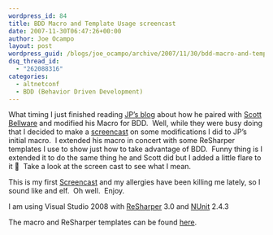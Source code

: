 ```yaml
---
wordpress_id: 84
title: BDD Macro and Template Usage screencast
date: 2007-11-30T06:47:26+00:00
author: Joe Ocampo
layout: post
wordpress_guid: /blogs/joe_ocampo/archive/2007/11/30/bdd-macro-and-template-usage-screencast.aspx
dsq_thread_id:
  - "262088316"
categories:
  - altnetconf
  - BDD (Behavior Driven Development)
---
```

What timing I just finished reading <a href="http://codebetter.com/blogs/jean-paul_boodhoo/archive/2007/11/29/getting-started-with-bdd-style-context-specification-base-na.aspx" target="_blank">JP&#8217;s blog</a> about how he paired with <a href="http://codebetter.com/blogs/scott.bellware/" target="_blank">Scott Bellware</a> and modified his Macro for BDD.&nbsp; Well, while they were busy doing that I decided to make a <a href="http://screencast.lostechies.com/screencasts/agilejoe/bdd_macro_fun/Joe_Ocampo_BDD_Macro_Fun.html" target="_blank">screencast</a> on some modifications I did to JP&#8217;s initial macro.&nbsp; I extended his macro in concert with some ReSharper templates I use to show just how to take advantage of BDD.&nbsp; Funny thing is I extended it to do the same thing he and Scott did but I added a little flare to it 🙂&nbsp; Take a look at the screen cast to see what I mean.

This is my first <a href="http://screencast.lostechies.com/screencasts/agilejoe/bdd_macro_fun/Joe_Ocampo_BDD_Macro_Fun.html" target="_blank">Screencast</a> and my allergies have been killing me lately, so I sound like and elf.&nbsp; Oh well.&nbsp; Enjoy.

I am using Visual Studio 2008 with <a href="http://www.jetbrains.com/resharper/" target="_blank">ReSharper</a> 3.0 and <a href="http://www.nunit.org/" target="_blank">NUnit</a> 2.4.3

The macro and ReSharper templates can be found <a href="http://agilejoe.googlecode.com/files/BDDMacrosAndReSharperTemplates.zip" target="_blank">here</a>.